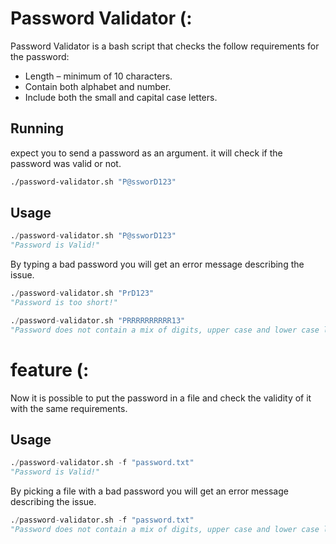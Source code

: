 # Password Validator (:
Password Validator is a bash script that checks the follow requirements for the password:

* Length – minimum of 10 characters.
* Contain both alphabet and number.
* Include both the small and capital case letters.
## Running

expect you to send a password as an argument. it will check if the password was valid or not.

```bash
./password-validator.sh "P@ssworD123"
```

## Usage

```python
./password-validator.sh "P@ssworD123"
"Password is Valid!"
```
By typing a bad password you will get an error message describing the issue.

```python
./password-validator.sh "PrD123"
"Password is too short!"
```
```python
./password-validator.sh "PRRRRRRRRRR13"
"Password does not contain a mix of digits, upper case and lower case letters!"
```

# feature (:
Now it is possible to put the password in a file and check the validity of it with the same requirements.

## Usage

```python
./password-validator.sh -f "password.txt"                                  (P@ssworD123)
"Password is Valid!"
```
By picking a file with a bad password you will get an error message describing the issue.

```python
./password-validator.sh -f "password.txt"                                  (PRRRRRRRRRR13)
"Password does not contain a mix of digits, upper case and lower case letters!"
```



